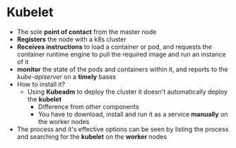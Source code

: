 Kubelet
=======


- The sole **point of contact** from the master node
- **Registers** the node with a k8s cluster
- **Receives instructions** to load a container or pod, and requests the container runtime engine to pull the required image and run an instance of it
- **monitor** the state of the pods and containers within it, and reports to the *kube-apiserver* on a **timely** bases
- How to install it?
   - Using **Kubeadm** to deploy the cluster it doesn't automatically deploy the **kubelet**
      - Difference from other components
      - You have to download, install and run it as a service **manually** on the worker nodes
- The process and it's effective options can be seen by listing the process and searching for the **kubelet** on the **worker** nodes
